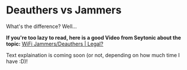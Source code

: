 # Deauthers vs Jammers

What's the difference? Well...

**If you're too lazy to read, here is a good Video from Seytonic about the topic:** [WiFi Jammers/Deauthers | Legal?](http://www.youtube.com/watch?v=IromynQ1srI)  

Text explaination is coming soon (or not, depending on how much time I have :D)!